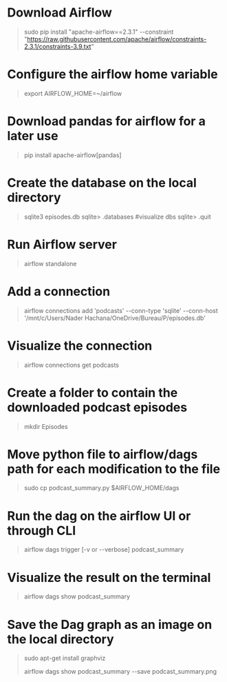 # Download Airflow
>sudo pip install "apache-airflow==2.3.1" --constraint "https://raw.githubusercontent.com/apache/airflow/constraints-2.3.1/constraints-3.9.txt"

# Configure the airflow home variable
>export AIRFLOW_HOME=~/airflow

# Download pandas for airflow for a later use
>pip install apache-airflow[pandas]

# Create the database on the local directory
>sqlite3 episodes.db
>sqlite> .databases                  #visualize dbs 
>sqlite> .quit

# Run Airflow server
>airflow standalone

# Add a connection
>airflow connections add 'podcasts' --conn-type 'sqlite' --conn-host '/mnt/c/Users/Nader Hachana/OneDrive/Bureau/P/episodes.db'

# Visualize the connection
>airflow connections get podcasts

# Create a folder to contain the downloaded podcast episodes
>mkdir Episodes

# Move python file to airflow/dags path for each modification to the file
>sudo cp podcast_summary.py $AIRFLOW_HOME/dags

# Run the dag on the airflow UI or through CLI
>airflow dags trigger  [-v or --verbose] podcast_summary

# Visualize the result on the terminal
>airflow dags show podcast_summary

# Save the Dag graph as an image on the local directory
>sudo apt-get install graphviz
>
>airflow dags show podcast_summary --save podcast_summary.png



